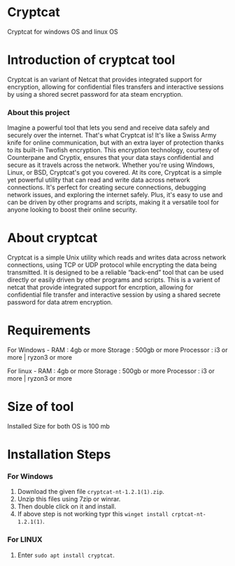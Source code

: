 # Cryptcat
Cryptcat for windows OS and linux OS

# Introduction of cryptcat tool
Cryptcat is an variant of Netcat that provides integrated support for encryption, allowing for confidential files transfers and interactive sessions by using a shored secret password for ata steam encryption.
### About this project 
Imagine a powerful tool that lets you send and receive data safely and securely over the internet. That's what Cryptcat is! It's like a Swiss Army knife for online communication, but with an extra layer of protection thanks to its built-in Twofish encryption.
This encryption technology, courtesy of Counterpane and Cryptix, ensures that your data stays confidential and secure as it travels across the network. Whether you're using Windows, Linux, or BSD, Cryptcat's got you covered.
At its core, Cryptcat is a simple yet powerful utility that can read and write data across network connections. It's perfect for creating secure connections, debugging network issues, and exploring the internet safely. Plus, it's easy to use and can be driven by other programs and scripts, making it a versatile tool for anyone looking to boost their online security.

# About cryptcat
Cryptcat is a simple Unix utility which reads and writes data across network connections, using TCP or UDP protocol while encrypting the data being transmitted. It is designed to be a reliable “back-end” tool that can be used directly or easily driven by other programs and scripts.
This is a varient of netcat that provide integrated support for encrption, allowing for confidential file transfer and interactive session by using a shared secrete password for data atrem encryption.

# Requirements
For Windows -
RAM : 4gb or more
Storage : 500gb or more
Processor : i3 or more | ryzon3 or more

For linux - 
RAM : 4gb or more
Storage : 500gb or more
Processor : i3 or more | ryzon3 or more

# Size of tool
Installed Size for both OS is 100 mb

# Installation Steps
### For Windows
1. Download the given file `cryptcat-nt-1.2.1(1).zip`.
2. Unzip this files using 7zip or winrar.
3. Then double click on it and install.
4. If above step is not working typr this `winget install crptcat-nt-1.2.1(1)`.

### For LINUX 
1. Enter `sudo apt install cryptcat`.

